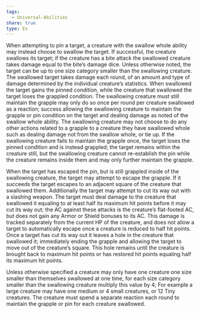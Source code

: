 ```yaml
---
tags:
  - Universal-Abilities
share: true
type: Ex
---
```


When attempting to pin a target, a creature with the swallow whole ability may instead choose to swallow the target. If successful, the creature swallows its target; if the creature has a bite attack the swallowed creature takes damage equal to the bite’s damage dice. Unless otherwise noted, the target can be up to one size category smaller than the swallowing creature. The swallowed target takes damage each round, of an amount and type of damage determined by the individual creature’s statistics. When swallowed the target gains the pinned condition, while the creature that swallowed the target loses the grappled condition. The swallowing creature must still maintain the grapple may only do so once per round per creature swallowed as a reaction; success allowing the swallowing creature to maintain the grapple or pin condition on the target and dealing damage as noted of the swallow whole ability. The swallowing creature may not choose to do any other actions related to a grapple to a creature they have swallowed whole such as dealing damage not from the swallow whole, or tie up. If the swallowing creature fails to maintain the grapple once, the target loses the pinned condition and is instead grappled; the target remains within the creature still, but the swallowing creature cannot re-establish the pin while the creature remains inside them and may only further maintain the grapple.

When the target has escaped the pin, but is still grappled inside of the swallowing creature, the target may attempt to escape the grapple. If it succeeds the target escapes to an adjacent square of the creature that swallowed them. Additionally the target may attempt to cut its way out with a slashing weapon. The target must deal damage to the creature that swallowed it equaling to at least half its maximum hit points before it may cut its way out; the AC against these attacks is the creature’s flat-footed AC, but does not gain any Armor or Shield bonuses to its AC. This damage is tracked separately from the current HP of the creature, and does not allow a target to automatically escape once a creature is reduced to half hit points. Once a target has cut its way out it leaves a hole in the creature that swallowed it; immediately ending the grapple and allowing the target to move out of the creature’s square. This hole remains until the creature is brought back to maximum hit points or has restored hit points equaling half its maximum hit points.

Unless otherwise specified a creature may only have one creature one size smaller than themselves swallowed at one time, for each size category smaller than the swallowing creature multiply this value by 4; For example a large creature may have one medium or 4 small creatures, or 12 Tiny creatures. The creature must spend a separate reaction each round to maintain the grapple or pin for each creature swallowed.